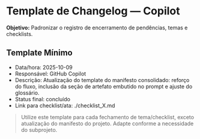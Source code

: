 # Template de Changelog — Copilot

**Objetivo:** Padronizar o registro de encerramento de pendências, temas e checklists.

## Template Mínimo

- Data/hora: 2025-10-09
- Responsável: GitHub Copilot
- Descrição: Atualização do template do manifesto consolidado: reforço do fluxo, inclusão da seção de artefato embutido no prompt e ajuste do glossário.
- Status final: concluído
- Link para checklist/ata: ./checklist_X.md

> Utilize este template para cada fechamento de tema/checklist, exceto atualização do manifesto do projeto. Adapte conforme a necessidade do subprojeto.
